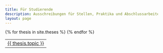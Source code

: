 ```yaml
---
title: Für Studierende
description: Ausschreibungen für Stellen, Praktika und Abschlussarbeiten
layout: page
---
```


<!--
<table class="table table-sm table-responsive-sm">
        <thead>
            <th scope="col">Thema</th>
            <th scope="col">Typ</th>
            <th scope="col">Voraussetzungen</th>
            <th scope="col">Kontakt</th>
        </thead>
        <tbody id="myTable">
        {% for thesis in site.theses %}
            <tr>
                <td>
                    {{ thesis.title }}
                </td>
                <td>
                    {{ thesis.type }}
                </td>
                <td>
                    {{ thesis.requirements }}
                </td>
                <td>
                    <u><a href="{{ thesis.contact_url | relative_url }}">{{ thesis.contact }}</a></u>
                </td>
            </tr>
            {% endfor %}
        </tbody>
    </table>
-->
<table class="table table-sm table-responsive-sm">
        <tbody id="myTable">
        {% for thesis in site.theses %}
            <tr>
                <td>
                    <a href="{{ thesis.url | relative_url }}">{{ thesis.topic }}</a>
                </td>
            </tr>
            {% endfor %}
        </tbody>
</table>